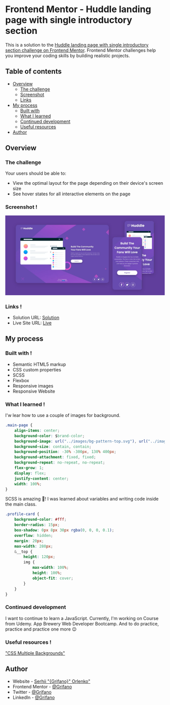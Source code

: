 # Frontend Mentor - Huddle landing page with single introductory section

This is a solution to the [Huddle landing page with single introductory section challenge on Frontend Mentor](https://www.frontendmentor.io/challenges/huddle-landing-page-with-a-single-introductory-section-B_2Wvxgi0). Frontend Mentor challenges help you improve your coding skills by building realistic projects. 

## Table of contents

- [Overview](#overview)
  - [The challenge](#the-challenge)
  - [Screenshot](#screenshot)
  - [Links](#links)
- [My process](#my-process)
  - [Built with](#built-with)
  - [What I learned](#what-i-learned)
  - [Continued development](#continued-development)
  - [Useful resources](#useful-resources)
- [Author](#author)
<!-- - [Acknowledgments](#acknowledgments) -->

## Overview

### The challenge

Your users should be able to: 

- View the optimal layout for the page depending on their device's screen size
- See hover states for all interactive elements on the page

### Screenshot !

![](./images/ScreenShot.jpg)

### Links !

- Solution URL: [Solution](https://www.frontendmentor.io/solutions/htmlandcss-bem-scss-profilecard-R_hU9jyi7)
- Live Site URL: [Live](https://grifano.github.io/FrontendMentor__Profile-Card/)

## My process

### Built with !

- Semantic HTML5 markup
- CSS custom properties
- SCSS
- Flexbox
- Responsive images
- Responsive Website

### What I learned !

I'w lear how to use a couple of images for background.
```css
.main-page {
	align-items: center;
	background-color: $brand-color;
	background-image: url("../images/bg-pattern-top.svg"), url("../images/bg-pattern-bottom.svg");
	background-size: contain, contain;
	background-position: -30% -300px, 130% 400px;
	background-attachment: fixed, fixed;
	background-repeat: no-repeat, no-repeat;
	flex-grow: 1;
	display: flex;
	justify-content: center;
	width: 100%;
}
```

SCSS is amazing 🤩! I was learned about variables and writing code inside the main class.
```scss
.profile-card {
	background-color: #fff;
	border-radius: 15px;
	box-shadow: 0px 8px 30px rgba(0, 0, 0, 0.1);
	overflow: hidden;
	margin: 20px;
	max-width: 280px;
	&__top {
		height: 120px;
		img {
			max-width: 100%;
			height: 100%;
			object-fit: cover;
		}
	}
}
```

### Continued development

I want to continue to learn a JavaScript. Currently, I'm working on Course from Udemy. App Brewery Web Developer Bootcamp. And to do practice, practice and practice one more 😉

### Useful resources !

["CSS Multiple Backgrounds"](https://www.w3schools.com/css/css3_backgrounds.asp)


## Author

- Website - [Serhii "{Grifano}" Orlenko"](https://grifano.webflow.io/)
- Frontend Mentor - [@Grifano](https://www.frontendmentor.io/profile/Grifano)
- Twitter - [@Grifano](https://twitter.com/OrlenkoSerhii)
- LinkedIn - [@Grifano](https://www.linkedin.com/in/serhii-orlenko-44aaa4a3/)

<!-- ## Acknowledgments ! -->